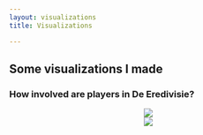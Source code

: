 ```yaml
---
layout: visualizations
title: Visualizations

---
```

## Some visualizations I made

### How involved are players in De Eredivisie?

<div style="text-align:center"><img src="https://raw.githubusercontent.com/RobinKoetsier/robinkoetsier.github.io/master/assets/img/visualizations/belangrijk.png"></div>

<div style="text-align:center"><img src="https://raw.githubusercontent.com/RobinKoetsier/robinkoetsier.github.io/master/assets/img/visualizations/xGChain.png"></div>








